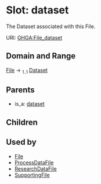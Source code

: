
# Slot: dataset


The Dataset associated with this File.

URI: [GHGA:File_dataset](https://w3id.org/GHGA/File_dataset)


## Domain and Range

[File](File.md) &#8594;  <sub>1..1</sub> [Dataset](Dataset.md)

## Parents

 *  is_a: [dataset](dataset.md)

## Children


## Used by

 * [File](File.md)
 * [ProcessDataFile](ProcessDataFile.md)
 * [ResearchDataFile](ResearchDataFile.md)
 * [SupportingFile](SupportingFile.md)
